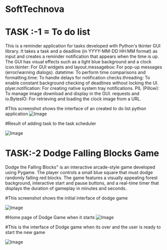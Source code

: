 # SoftTechnova

# TASK :-1 = To do list 

This is a reminder application for tasks developed with Python's tkinter GUI library. It takes a task and a deadline (in YYYY-MM-DD HH:MM format) as input and creates a reminder notification that appears when the time is up. 
The GUI has visual effects such as a light blue background and a clock icon.tkinter: 
For GUI widgets and layout.messagebox: For pop-up messages (error/warning dialogs).
datetime: 
To perform time comparisons and formatting.time:
 To handle delays for notification checks.threading:
 To enable constant background checking of deadlines without locking the UI.
plyer.notification: 
For creating native system tray notifications.
PIL (Pillow): 
To manage image download and display in the GUI.
requests and io.BytesIO: 
For retrieving and loading the clock image from a URL.

#This screenshot shows the interface of an created to do list python application
![Image](https://github.com/user-attachments/assets/93efd557-7c80-4a09-9ef2-8975b195a3bf)



#Result of adding task to the task scheduler



![Image](https://github.com/user-attachments/assets/ddb4ed1f-6e35-4754-a1a9-226c1bb956ba)

# TASK:-2 Dodge Falling Blocks Game 
Dodge the Falling Blocks" is an interactive arcade-style game developed using Pygame. The player controls a small blue square that must dodge randomly falling red blocks. The game features a visually appealing forest background, interactive start and pause buttons, and a real-time timer that displays the duration of gameplay in minutes and seconds.

#This screenshot shows the initial interface of dodge game 

![Image](https://github.com/user-attachments/assets/2c4dff4d-3ae2-4d51-b147-d46c4dc3fc8e)

#Home page of Dodge Game when it starts 
![Image](https://github.com/user-attachments/assets/71ba236a-9f25-4d33-8ea7-6e58db4dc4c7)

#This is the interface of Dodge game when its over and the user is ready to start the new game 

![Image](https://github.com/user-attachments/assets/83a00753-bdb2-4b61-81a0-1b6ae74da1ab)
